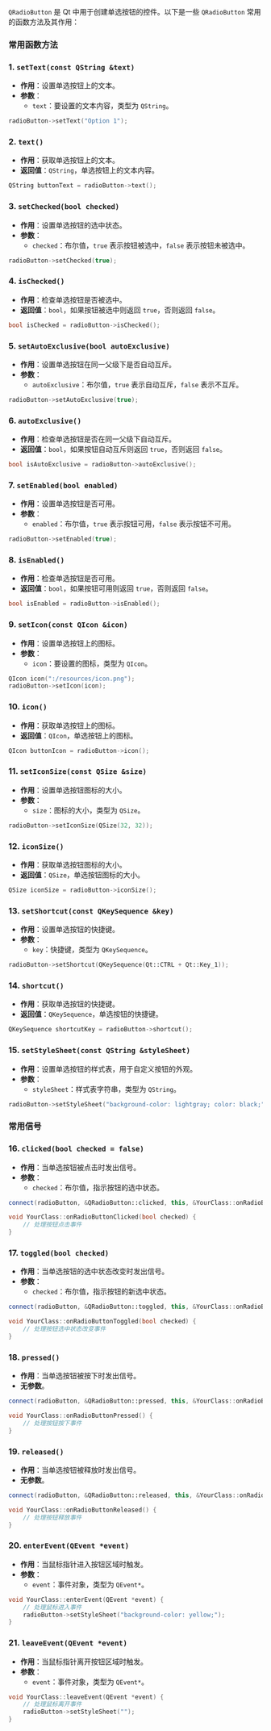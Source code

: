 `QRadioButton` 是 Qt 中用于创建单选按钮的控件。以下是一些 `QRadioButton` 常用的函数方法及其作用：

### 常用函数方法

### 1. `setText(const QString &text)`
- **作用**：设置单选按钮上的文本。
- **参数**：
  - `text`：要设置的文本内容，类型为 `QString`。

```cpp
radioButton->setText("Option 1");
```

### 2. `text()`
- **作用**：获取单选按钮上的文本。
- **返回值**：`QString`，单选按钮上的文本内容。

```cpp
QString buttonText = radioButton->text();
```

### 3. `setChecked(bool checked)`
- **作用**：设置单选按钮的选中状态。
- **参数**：
  - `checked`：布尔值，`true` 表示按钮被选中，`false` 表示按钮未被选中。

```cpp
radioButton->setChecked(true);
```

### 4. `isChecked()`
- **作用**：检查单选按钮是否被选中。
- **返回值**：`bool`，如果按钮被选中则返回 `true`，否则返回 `false`。

```cpp
bool isChecked = radioButton->isChecked();
```

### 5. `setAutoExclusive(bool autoExclusive)`
- **作用**：设置单选按钮在同一父级下是否自动互斥。
- **参数**：
  - `autoExclusive`：布尔值，`true` 表示自动互斥，`false` 表示不互斥。

```cpp
radioButton->setAutoExclusive(true);
```

### 6. `autoExclusive()`
- **作用**：检查单选按钮是否在同一父级下自动互斥。
- **返回值**：`bool`，如果按钮自动互斥则返回 `true`，否则返回 `false`。

```cpp
bool isAutoExclusive = radioButton->autoExclusive();
```

### 7. `setEnabled(bool enabled)`
- **作用**：设置单选按钮是否可用。
- **参数**：
  - `enabled`：布尔值，`true` 表示按钮可用，`false` 表示按钮不可用。

```cpp
radioButton->setEnabled(true);
```

### 8. `isEnabled()`
- **作用**：检查单选按钮是否可用。
- **返回值**：`bool`，如果按钮可用则返回 `true`，否则返回 `false`。

```cpp
bool isEnabled = radioButton->isEnabled();
```

### 9. `setIcon(const QIcon &icon)`
- **作用**：设置单选按钮上的图标。
- **参数**：
  - `icon`：要设置的图标，类型为 `QIcon`。

```cpp
QIcon icon(":/resources/icon.png");
radioButton->setIcon(icon);
```

### 10. `icon()`
- **作用**：获取单选按钮上的图标。
- **返回值**：`QIcon`，单选按钮上的图标。

```cpp
QIcon buttonIcon = radioButton->icon();
```

### 11. `setIconSize(const QSize &size)`
- **作用**：设置单选按钮图标的大小。
- **参数**：
  - `size`：图标的大小，类型为 `QSize`。

```cpp
radioButton->setIconSize(QSize(32, 32));
```

### 12. `iconSize()`
- **作用**：获取单选按钮图标的大小。
- **返回值**：`QSize`，单选按钮图标的大小。

```cpp
QSize iconSize = radioButton->iconSize();
```

### 13. `setShortcut(const QKeySequence &key)`
- **作用**：设置单选按钮的快捷键。
- **参数**：
  - `key`：快捷键，类型为 `QKeySequence`。

```cpp
radioButton->setShortcut(QKeySequence(Qt::CTRL + Qt::Key_1));
```

### 14. `shortcut()`
- **作用**：获取单选按钮的快捷键。
- **返回值**：`QKeySequence`，单选按钮的快捷键。

```cpp
QKeySequence shortcutKey = radioButton->shortcut();
```

### 15. `setStyleSheet(const QString &styleSheet)`
- **作用**：设置单选按钮的样式表，用于自定义按钮的外观。
- **参数**：
  - `styleSheet`：样式表字符串，类型为 `QString`。

```cpp
radioButton->setStyleSheet("background-color: lightgray; color: black;");
```

### 常用信号

### 16. `clicked(bool checked = false)`
- **作用**：当单选按钮被点击时发出信号。
- **参数**：
  - `checked`：布尔值，指示按钮的选中状态。

```cpp
connect(radioButton, &QRadioButton::clicked, this, &YourClass::onRadioButtonClicked);

void YourClass::onRadioButtonClicked(bool checked) {
    // 处理按钮点击事件
}
```

### 17. `toggled(bool checked)`
- **作用**：当单选按钮的选中状态改变时发出信号。
- **参数**：
  - `checked`：布尔值，指示按钮的新选中状态。

```cpp
connect(radioButton, &QRadioButton::toggled, this, &YourClass::onRadioButtonToggled);

void YourClass::onRadioButtonToggled(bool checked) {
    // 处理按钮选中状态改变事件
}
```

### 18. `pressed()`
- **作用**：当单选按钮被按下时发出信号。
- **无参数**。

```cpp
connect(radioButton, &QRadioButton::pressed, this, &YourClass::onRadioButtonPressed);

void YourClass::onRadioButtonPressed() {
    // 处理按钮按下事件
}
```

### 19. `released()`
- **作用**：当单选按钮被释放时发出信号。
- **无参数**。

```cpp
connect(radioButton, &QRadioButton::released, this, &YourClass::onRadioButtonReleased);

void YourClass::onRadioButtonReleased() {
    // 处理按钮释放事件
}
```

### 20. `enterEvent(QEvent *event)`
- **作用**：当鼠标指针进入按钮区域时触发。
- **参数**：
  - `event`：事件对象，类型为 `QEvent*`。

```cpp
void YourClass::enterEvent(QEvent *event) {
    // 处理鼠标进入事件
    radioButton->setStyleSheet("background-color: yellow;");
}
```

### 21. `leaveEvent(QEvent *event)`
- **作用**：当鼠标指针离开按钮区域时触发。
- **参数**：
  - `event`：事件对象，类型为 `QEvent*`。

```cpp
void YourClass::leaveEvent(QEvent *event) {
    // 处理鼠标离开事件
    radioButton->setStyleSheet("");
}
```

